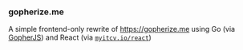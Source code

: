 ### gopherize.me

A simple frontend-only rewrite of https://gopherize.me using Go (via [GopherJS](https://github.com/gopherjs/gopherjs))
and React (via [`myitcv.io/react`](https://myitcv.io/react))
